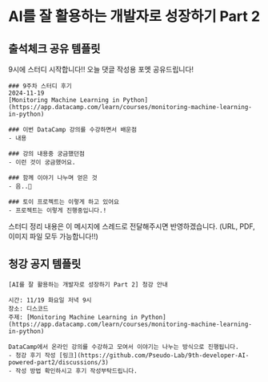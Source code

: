 # AI를 잘 활용하는 개발자로 성장하기 Part 2
## 출석체크 공유 템플릿
9시에 스터디 시작합니다!! 오늘 댓글 작성용 포멧 공유드립니다!
```
### 9주차 스터디 후기
2024-11-19
[Monitoring Machine Learning in Python](https://app.datacamp.com/learn/courses/monitoring-machine-learning-in-python)

### 이번 DataCamp 강의를 수강하면서 배운점
- 내용

### 강의 내용중 궁금했던점
- 이런 것이 궁금했어요.

### 함께 이야기 나누며 얻은 것
- 음..🤔

### 토이 프로젝트는 이렇게 하고 있어요
- 프로젝트는 이렇게 진행중입니다.!
```
스터디 정리 내용은 이 메시지에 스레드로 전달해주시면 반영하겠습니다.
(URL, PDF, 이미지 파일 모두 가능합니다!!)

## 청강 공지 템플릿
```
[AI를 잘 활용하는 개발자로 성장하기 Part 2] 청강 안내

시간: 11/19 화요일 저녁 9시
장소: 디스코드 
주제: [Monitoring Machine Learning in Python](https://app.datacamp.com/learn/courses/monitoring-machine-learning-in-python)

DataCamp에서 온라인 강의를 수강하고 모여서 이야기는 나누는 방식으로 진행됩니다.
- 청강 후기 작성 [링크](https://github.com/Pseudo-Lab/9th-developer-AI-powered-part2/discussions/3)
- 작성 방법 확인하시고 후기 작성부탁드립니다.
```
